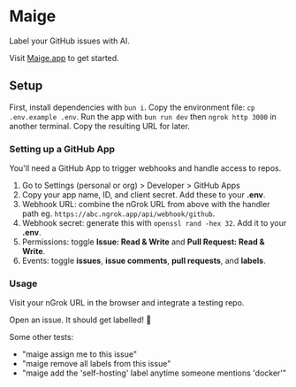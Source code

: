 # Maige

Label your GitHub issues with AI.

Visit [Maige.app](https://maige.app) to get started.

## Setup

First, install dependencies with `bun i`.
Copy the environment file: `cp .env.example .env`.
Run the app with `bun run dev` then `ngrok http 3000` in another terminal. Copy the resulting URL for later.

### Setting up a GitHub App

You'll need a GitHub App to trigger webhooks and handle access to repos.

1. Go to Settings (personal or org) > Developer > GitHub Apps
2. Copy your app name, ID, and client secret. Add these to your **.env**.
3. Webhook URL: combine the nGrok URL from above with the handler path eg. `https://abc.ngrok.app/api/webhook/github`.
4. Webhook secret: generate this with `openssl rand -hex 32`. Add it to your **.env**.
5. Permissions: toggle **Issue: Read & Write** and **Pull Request: Read & Write**.
6. Events: toggle **issues**, **issue comments**, **pull requests**, and **labels**.

### Usage

Visit your nGrok URL in the browser and integrate a testing repo.

Open an issue. It should get labelled! 🎉

Some other tests:

- "maige assign me to this issue"
- "maige remove all labels from this issue"
- "maige add the 'self-hosting' label anytime someone mentions 'docker'"
